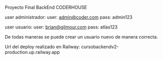 Proyecto Final BackEnd CODERHOUSE

user administrador:
user: admin@coder.com
pass: admin123

user usuario:
user: brian@gilmour.com 
pass: atlas123

De todas maneras se puede crear un usuario nuevo de manera correcta.

Url del deploy realizado en Railway:
cursobackendv2-production.up.railway.app
